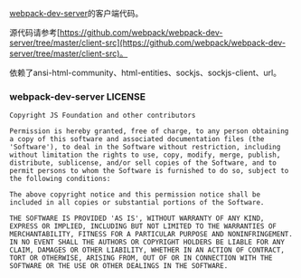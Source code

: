 [webpack-dev-server](https://github.com/webpack/webpack-dev-server)的客户端代码。   

源代码请参考[https://github.com/webpack/webpack-dev-server/tree/master/client-src](https://github.com/webpack/webpack-dev-server/tree/master/client-src)。   

依赖了ansi-html-community、html-entities、sockjs、sockjs-client、url。   

### webpack-dev-server LICENSE

```
Copyright JS Foundation and other contributors

Permission is hereby granted, free of charge, to any person obtaining
a copy of this software and associated documentation files (the
'Software'), to deal in the Software without restriction, including
without limitation the rights to use, copy, modify, merge, publish,
distribute, sublicense, and/or sell copies of the Software, and to
permit persons to whom the Software is furnished to do so, subject to
the following conditions:

The above copyright notice and this permission notice shall be
included in all copies or substantial portions of the Software.

THE SOFTWARE IS PROVIDED 'AS IS', WITHOUT WARRANTY OF ANY KIND,
EXPRESS OR IMPLIED, INCLUDING BUT NOT LIMITED TO THE WARRANTIES OF
MERCHANTABILITY, FITNESS FOR A PARTICULAR PURPOSE AND NONINFRINGEMENT.
IN NO EVENT SHALL THE AUTHORS OR COPYRIGHT HOLDERS BE LIABLE FOR ANY
CLAIM, DAMAGES OR OTHER LIABILITY, WHETHER IN AN ACTION OF CONTRACT,
TORT OR OTHERWISE, ARISING FROM, OUT OF OR IN CONNECTION WITH THE
SOFTWARE OR THE USE OR OTHER DEALINGS IN THE SOFTWARE.
```